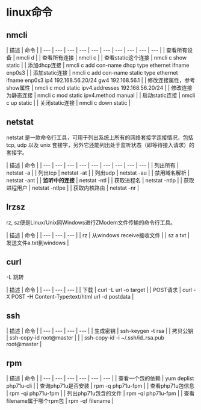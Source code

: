 # linux命令

## nmcli

| 描述 | 命令 |
| --- | --- | --- | --- | --- | --- | --- | --- | --- | --- |
| 查看所有设备 | nmcli d |
| 查看所有连接 | nmcli c |
| 查看static这个连接 | nmcli c show static |
| 添加dhcp连接 | nmcli c add con-name dhcp type ethernet ifname enp0s3 |
| 添加static连接 | nmcli c add con-name static type ethernet ifname enp0s3 ip4 192.168.56.20/24 gw4 192.168.56.1 |
| 修改连接属性，参考show属性 | nmcli c mod static ipv4.addresses 192.168.56.20/24 |
| 修改连接为静态连接 | nmcli c mod static ipv4.method manual |
| 启动static连接 | nmcli c up static |
| 关闭static连接 | nmcli c down static |

## netstat

netstat 是一款命令行工具，可用于列出系统上所有的网络套接字连接情况，包括 tcp, udp 以及 unix 套接字，另外它还能列出处于监听状态（即等待接入请求）的套接字。

| 描述 | 命令 |
| --- | --- | --- | --- | --- | --- | --- | --- | --- |
| 列出所有 | netstat -a |
| 列出tcp | netstat -at |
| 列出udp | netstat -au |
| 禁用域名解析 | netstat -ant |
| **监听中的连接** | netstat -ntl |
| 获取进程名 | netstat -ntlp |
| 获取进程用户 | netstat -ntlpe |
| 获取内核路由 | netstat -nr |

## lrzsz

rz, sz便是Linux/Unix同Windows进行ZModem文件传输的命令行工具。

| 描述 | 命令 |
| --- | --- | --- |
| rz | 从windows receive接收文件 |
| sz a.txt | 发送文件a.txt到windows |

## curl

-L 跳转

| 描述 | 命令 |
| --- | --- | --- |
| 下载 | curl -L url -o target |
| POST请求 | curl -X POST -H Content-Type:text/html url -d postdata |

## ssh

| 描述 | 命令 |
| --- | --- | --- | --- |
| 生成密钥 | ssh-keygen -t rsa |
| 拷贝公钥 | ssh-copy-id root@master |
|  |  ssh-copy-id -i ~/.ssh/id\_rsa.pub root@master |

## rpm

| 描述 | 命令 |
| --- | --- | --- | --- | --- | --- |
| 查看一个包的依赖 | yum deplist php71u-cli |
| 查询php71u是否安装 | rpm -q php71u-fpm |
| 查看php71u包信息 | rpm -qi php71u-fpm |
| 列出php71u包含的文件 | rpm -ql php71u-fpm |
| 查看filename属于哪个rpm包 | rpm -qf filename |
